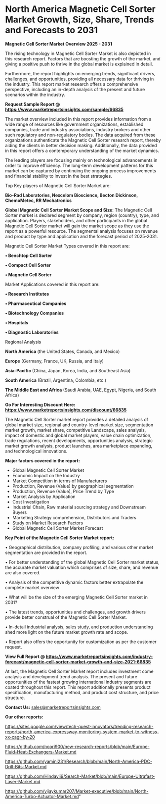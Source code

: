# North America Magnetic Cell Sorter Market Growth, Size, Share, Trends and Forecasts to 2031

<Strong> Magnetic Cell Sorter Market Overview 2025 - 2031</strong>

The rising technology in Magnetic Cell Sorter Market is also depicted in this research report. Factors that are boosting the growth of the market, and giving a positive push to thrive in the global market is explained in detail.

Furthermore, the report highlights on emerging trends, significant drivers, challenges, and opportunities, providing all necessary data for thriving in the industry. This report market research offers a comprehensive perspective, including an in-depth analysis of the present and future scenarios within the industry.

<strong>Request Sample Report @ <a href=https://www.marketreportsinsights.com/sample/66835>https://www.marketreportsinsights.com/sample/66835</a></strong>

The market overview included in this report provides information from a wide range of resources like government organizations, established companies, trade and industry associations, industry brokers and other such regulatory and non-regulatory bodies. The data acquired from these organizations authenticate the Magnetic Cell Sorter research report, thereby aiding the clients in better decision making. Additionally, the data provided in this report offers a contemporary understanding of the market dynamics.

The leading players are focusing mainly on technological advancements in order to improve efficiency. The long-term development patterns for this market can be captured by continuing the ongoing process improvements and financial stability to invest in the best strategies.

Top Key players of Magnetic Cell Sorter Market are:

<strong>Bio-Rad Laboratories, Nexcelom Bioscience, Becton Dickinson, ChemoMetec, RR Mechatronics</strong>

<strong><b>Global Magnetic Cell Sorter Market Scope and Size:</b></strong>
The Magnetic Cell Sorter market is declared segment by company, region (country), type, and application. Players, stakeholders, and other participants in the global Magnetic Cell Sorter market will gain the market scope as they use the report as a powerful resource. The segmental analysis focuses on revenue and product by type and application and the forecast period of 2025-2031.

Magnetic Cell Sorter Market Types covered in this report are:

<strong>• Benchtop Cell Sorter

• Compact Cell Sorter

• Magnetic Cell Sorter</strong>

Market Applications covered in this report are:

<strong>• Research Institutes

• Pharmaceutical Companies

• Biotechnology Companies

• Hospitals

• Diagnostic Laboratories</strong> 

Regional Analysis

<strong>North America</strong> (the United States, Canada, and Mexico)

<strong>Europe</strong> (Germany, France, UK, Russia, and Italy)

<strong>Asia-Pacific</strong> (China, Japan, Korea, India, and Southeast Asia)

<strong>South America</strong> (Brazil, Argentina, Colombia, etc.)

<strong>The Middle East and Africa</strong> (Saudi Arabia, UAE, Egypt, Nigeria, and South Africa)

<strong>Go For Interesting Discount Here: <a href=https://www.marketreportsinsights.com/discount/66835>https://www.marketreportsinsights.com/discount/66835</a></strong>

The Magnetic Cell Sorter market report provides a detailed analysis of global market size, regional and country-level market size, segmentation market growth, market share, competitive Landscape, sales analysis, impact of domestic and global market players, value chain optimization, trade regulations, recent developments, opportunities analysis, strategic market growth analysis, product launches, area marketplace expanding, and technological innovations.

<strong><b>Major factors covered in the report:</b></strong>
<ul>
  <li>Global Magnetic Cell Sorter Market </li>
  <li>Economic Impact on the Industry</li>
  <li>Market Competition in terms of Manufacturers</li>
  <li>Production, Revenue (Value) by geographical segmentation</li>
  <li>Production, Revenue (Value), Price Trend by Type</li>
  <li>Market Analysis by Application</li>
  <li>Cost Investigation</li>
  <li>Industrial Chain, Raw material sourcing strategy and Downstream Buyers</li>
  <li>Marketing Strategy comprehension, Distributors and Traders</li>
  <li>Study on Market Research Factors</li>
  <li>Global Magnetic Cell Sorter Market Forecast</li>
</ul>

<strong><b>Key Point of the Magnetic Cell Sorter Market report:</b></strong>

• Geographical distribution, company profiling, and various other market segmentation are provided in the report.

• For better understanding of the global Magnetic Cell Sorter market status, the accurate market valuation which comprises of size, share, and revenue are also covered.

• Analysis of the competitive dynamic factors better extrapolate the complete market overview

• What will be the size of the emerging Magnetic Cell Sorter market in 2031?

• The latest trends, opportunities and challenges, and growth drivers provide better construal of the Magnetic Cell Sorter Market.

• In-detail industrial analysis, sales study, and production understanding shed more light on the future market growth rate and scope.

• Report also offers the opportunity for customization as per the customer request.

<strong><b>View Full Report @ <a href=https://www.marketreportsinsights.com/industry-forecast/magnetic-cell-sorter-market-growth-and-size-2021-66835>https://www.marketreportsinsights.com/industry-forecast/magnetic-cell-sorter-market-growth-and-size-2021-66835</a></b></strong>


At last, the Magnetic Cell Sorter Market report includes investment come analysis and development trend analysis. The present and future opportunities of the fastest growing international industry segments are coated throughout this report. This report additionally presents product specification, manufacturing method, and product cost structure, and price structure.

<strong>Contact Us:</strong>
sales@marketreportsinsights.com

<strong>Our other reports:</strong>

<a href=https://sites.google.com/view/tech-quest-innovators/trending-research-reports/north-america-expressway-monitoring-system-market-to-witness-xx-cagr-by-20>https://sites.google.com/view/tech-quest-innovators/trending-research-reports/north-america-expressway-monitoring-system-market-to-witness-xx-cagr-by-20</a>

<a href=https://github.com/noori900/new-research-reports/blob/main/Europe-Fluid-Heat-Exchangers-Market.md>https://github.com/noori900/new-research-reports/blob/main/Europe-Fluid-Heat-Exchangers-Market.md</a>

<a href=https://github.com/yamini231/Research/blob/main/North-America-PDC-Drill-Bits-Market.md>https://github.com/yamini231/Research/blob/main/North-America-PDC-Drill-Bits-Market.md</a>

<a href=https://github.com/Hindavii9/Search-Market/blob/main/Europe-Ultrafast-Laser-Market.md>https://github.com/Hindavii9/Search-Market/blob/main/Europe-Ultrafast-Laser-Market.md</a>

<a href=https://github.com/vijaykumar207/Market-executive/blob/main/North-America-Turbo-Actuator-Market.md>https://github.com/vijaykumar207/Market-executive/blob/main/North-America-Turbo-Actuator-Market.md</a>"
